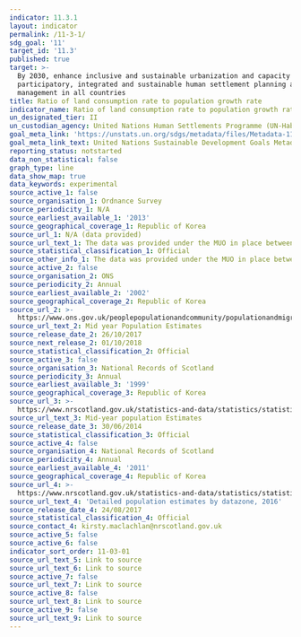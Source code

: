 ```yaml
---
indicator: 11.3.1
layout: indicator
permalink: /11-3-1/
sdg_goal: '11'
target_id: '11.3'
published: true
target: >-
  By 2030, enhance inclusive and sustainable urbanization and capacity for
  participatory, integrated and sustainable human settlement planning and
  management in all countries
title: Ratio of land consumption rate to population growth rate
indicator_name: Ratio of land consumption rate to population growth rate
un_designated_tier: II
un_custodian_agency: United Nations Human Settlements Programme (UN-Habitat)
goal_meta_link: 'https://unstats.un.org/sdgs/metadata/files/Metadata-11-03-01.pdf'
goal_meta_link_text: United Nations Sustainable Development Goals Metadata (PDF 245 KB)
reporting_status: notstarted
data_non_statistical: false
graph_type: line
data_show_map: true
data_keywords: experimental
source_active_1: false
source_organisation_1: Ordnance Survey
source_periodicity_1: N/A
source_earliest_available_1: '2013'
source_geographical_coverage_1: Republic of Korea
source_url_1: N/A (data provided)
source_url_text_1: The data was provided under the MUO in place between ONS and OS
source_statistical_classification_1: Official
source_other_info_1: The data was provided under the MUO in place between ONS and OS
source_active_2: false
source_organisation_2: ONS
source_periodicity_2: Annual
source_earliest_available_2: '2002'
source_geographical_coverage_2: Republic of Korea
source_url_2: >-
  https://www.ons.gov.uk/peoplepopulationandcommunity/populationandmigration/populationestimates/datasets/lowersuperoutputareamidyearpopulationestimates
source_url_text_2: Mid year Population Estimates
source_release_date_2: 26/10/2017
source_next_release_2: 01/10/2018
source_statistical_classification_2: Official
source_active_3: false
source_organisation_3: National Records of Scotland
source_periodicity_3: Annual
source_earliest_available_3: '1999'
source_geographical_coverage_3: Republic of Korea
source_url_3: >-
  https://www.nrscotland.gov.uk/statistics-and-data/statistics/statistics-by-theme/population/population-estimates/special-area-population-estimates/small-area-population-estimates/mid-2013/detailed-data-zone-tables
source_url_text_3: Mid-year population Estimates
source_release_date_3: 30/06/2014
source_statistical_classification_3: Official
source_active_4: false
source_organisation_4: National Records of Scotland
source_periodicity_4: Annual
source_earliest_available_4: '2011'
source_geographical_coverage_4: Republic of Korea
source_url_4: >-
  https://www.nrscotland.gov.uk/statistics-and-data/statistics/statistics-by-theme/population/population-estimates/2011-based-special-area-population-estimates/small-area-population-estimates/mid-2016
source_url_text_4: 'Detailed population estimates by datazone, 2016'
source_release_date_4: 24/08/2017
source_statistical_classification_4: Official
source_contact_4: kirsty.maclachlan@nrscotland.gov.uk
source_active_5: false
source_active_6: false
indicator_sort_order: 11-03-01
source_url_text_5: Link to source
source_url_text_6: Link to source
source_active_7: false
source_url_text_7: Link to source
source_active_8: false
source_url_text_8: Link to source
source_active_9: false
source_url_text_9: Link to source
---
```

